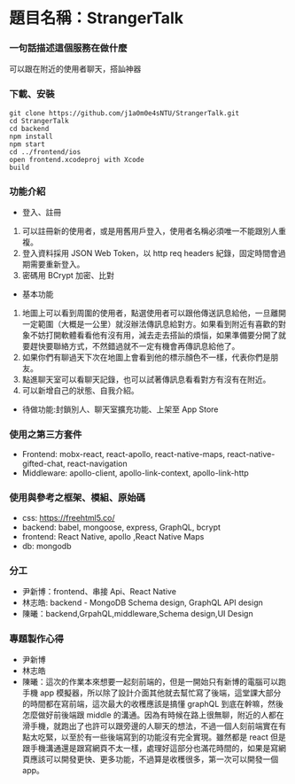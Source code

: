 # 題目名稱：StrangerTalk

### 一句話描述這個服務在做什麼

可以跟在附近的使用者聊天，搭訕神器

### 下載、安裝

```
git clone https://github.com/j1a0m0e4sNTU/StrangerTalk.git
cd StrangerTalk
cd backend
npm install
npm start
cd ../frontend/ios
open frontend.xcodeproj with Xcode
build
```

### 功能介紹

- 登入、註冊

1. 可以註冊新的使用者，或是用舊用戶登入，使用者名稱必須唯一不能跟別人重複。
2. 登入資料採用 JSON Web Token，以 http req headers 紀錄，固定時間會過期需要重新登入。
3. 密碼用 BCrypt 加密、比對

- 基本功能

1. 地圖上可以看到周圍的使用者，點選使用者可以跟他傳送訊息給他，一旦離開一定範圍（大概是一公里）就沒辦法傳訊息給對方。如果看到附近有喜歡的對象不妨打開軟體看看他有沒有用，減去走去搭訕的煩惱，如果準備要分開了就要趕快要聯絡方式，不然錯過就不一定有機會再傳訊息給他了。
2. 如果你們有聊過天下次在地圖上會看到他的標示顏色不一樣，代表你們是朋友。
3. 點進聊天室可以看聊天記錄，也可以試著傳訊息看看對方有沒有在附近。
4. 可以新增自己的狀態、自我介紹。

- 待做功能:封鎖別人、聊天室擴充功能、上架至 App Store

### 使用之第三方套件

- Frontend: mobx-react, react-apollo, react-native-maps, react-native-gifted-chat, react-navigation
- Middleware: apollo-client, apollo-link-context, apollo-link-http

### 使用與參考之框架、模組、原始碼

- css: https://freehtml5.co/
- backend: babel, mongoose, express, GraphQL, bcrypt
- frontend: React Native, apollo ,React Native Maps
- db: mongodb

### 分工

- 尹新博：frontend、串接 Api、React Native
- 林志皓: backend - MongoDB Schema design, GraphQL API design
- 陳曦：backend,GrpahQL,middleware,Schema design,UI Design

### 專題製作心得

- 尹新博
- 林志皓
- 陳曦：這次的作業本來想要一起刻前端的，但是一開始只有新博的電腦可以跑手機 app 模擬器，所以除了設計介面其他就去幫忙寫了後端，這堂課大部分的時間都在寫前端，這次最大的收穫應該是搞懂 graphQL 到底在幹嘛，然後怎麼做好前後端跟 middle 的溝通。因為有時候在路上很無聊，附近的人都在滑手機，就跑出了也許可以跟旁邊的人聊天的想法，不過一個人刻前端實在有點太吃緊，以至於有一些後端寫到的功能沒有完全實現。雖然都是 react 但是跟手機溝通還是跟寫網頁不太一樣，處理好這部分也滿花時間的，如果是寫網頁應該可以開發更快、更多功能，不過算是收穫很多，第一次可以開發一個 app。
